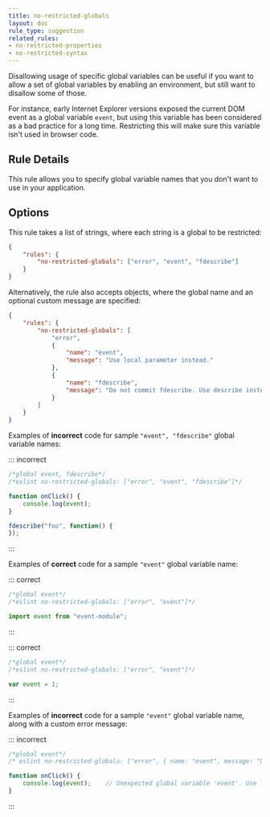```yaml
---
title: no-restricted-globals
layout: doc
rule_type: suggestion
related_rules:
- no-restricted-properties
- no-restricted-syntax
---
```



Disallowing usage of specific global variables can be useful if you want to allow a set of global
variables by enabling an environment, but still want to disallow some of those.

For instance, early Internet Explorer versions exposed the current DOM event as a global variable
`event`, but using this variable has been considered as a bad practice for a long time. Restricting
this will make sure this variable isn't used in browser code.

## Rule Details

This rule allows you to specify global variable names that you don't want to use in your application.

## Options

This rule takes a list of strings, where each string is a global to be restricted:

```json
{
    "rules": {
        "no-restricted-globals": ["error", "event", "fdescribe"]
    }
}
```

Alternatively, the rule also accepts objects, where the global name and an optional custom message are specified:

```json
{
    "rules": {
        "no-restricted-globals": [
            "error",
            {
                "name": "event",
                "message": "Use local parameter instead."
            },
            {
                "name": "fdescribe",
                "message": "Do not commit fdescribe. Use describe instead."
            }
        ]
    }
}
```

Examples of **incorrect** code for sample `"event", "fdescribe"` global variable names:

::: incorrect

```js
/*global event, fdescribe*/
/*eslint no-restricted-globals: ["error", "event", "fdescribe"]*/

function onClick() {
    console.log(event);
}

fdescribe("foo", function() {
});
```

:::

Examples of **correct** code for a sample `"event"` global variable name:

::: correct

```js
/*global event*/
/*eslint no-restricted-globals: ["error", "event"]*/

import event from "event-module";
```

:::

::: correct

```js
/*global event*/
/*eslint no-restricted-globals: ["error", "event"]*/

var event = 1;
```

:::

Examples of **incorrect** code for a sample `"event"` global variable name, along with a custom error message:

::: incorrect

```js
/*global event*/
/* eslint no-restricted-globals: ["error", { name: "event", message: "Use local parameter instead." }] */

function onClick() {
    console.log(event);    // Unexpected global variable 'event'. Use local parameter instead.
}
```

:::
